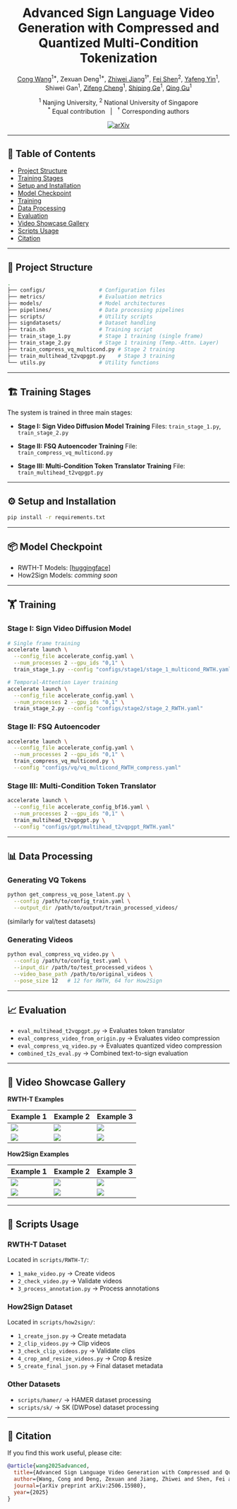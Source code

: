 <div align="center">

# Advanced Sign Language Video Generation with Compressed and Quantized Multi-Condition Tokenization

<p align="center">
  <a href="https://tenvence.github.io/">Cong Wang</a><sup>1*</sup>, 
  Zexuan Deng<sup>1*</sup>, 
  <a href="https://zhiweinju.github.io/">Zhiwei Jiang</a><sup>1†</sup>, 
  <a href="https://muzishen.github.io/">Fei Shen</a><sup>2</sup>, 
  <a href="https://yafengnju.github.io/">Yafeng Yin</a><sup>1</sup>, 
  Shiwei Gan<sup>1</sup>, 
  <a href="https://zifengcheng.github.io/">Zifeng Cheng</a><sup>1</sup>, 
  <a href="https://shipingge.github.io/">Shiping Ge</a><sup>1</sup>, 
  <a href="https://isetnju.github.io/guq/index.html">Qing Gu</a><sup>1</sup>
</p>

<p align="center">
  <sup>1</sup> Nanjing University, 
  <sup>2</sup> National University of Singapore <br>
  <sup>*</sup> Equal contribution &nbsp; | &nbsp; <sup>†</sup> Corresponding authors
</p>

[![arXiv](https://img.shields.io/badge/arXiv-2506.15980-b31b1b.svg)](https://arxiv.org/abs/2506.15980)

</div>

---

## 📑 Table of Contents
- [Project Structure](#project-structure)
- [Training Stages](#training-stages)
- [Setup and Installation](#setup-and-installation)
- [Model Checkpoint](#model-checkpoint)
- [Training](#training)
- [Data Processing](#data-processing)
- [Evaluation](#evaluation)
- [Video Showcase Gallery](#video-showcase-gallery)
- [Scripts Usage](#scripts-usage)
- [Citation](#citation)

---

## 📂 Project Structure
```bash
.
├── configs/                 # Configuration files
├── metrics/                 # Evaluation metrics
├── models/                  # Model architectures
├── pipelines/               # Data processing pipelines
├── scripts/                 # Utility scripts
├── signdatasets/            # Dataset handling
├── train.sh                 # Training script
├── train_stage_1.py         # Stage 1 training (single frame)
├── train_stage_2.py         # Stage 1 training (Temp.-Attn. Layer)
├── train_compress_vq_multicond.py # Stage 2 training
├── train_multihead_t2vqpgpt.py    # Stage 3 training
└── utils.py                 # Utility functions
````

---

## 🏗️ Training Stages

The system is trained in three main stages:

* **Stage I: Sign Video Diffusion Model Training**
  Files: `train_stage_1.py`, `train_stage_2.py`

* **Stage II: FSQ Autoencoder Training**
  File: `train_compress_vq_multicond.py`

* **Stage III: Multi-Condition Token Translator Training**
  File: `train_multihead_t2vqpgpt.py`

---

## ⚙️ Setup and Installation

```bash
pip install -r requirements.txt
```

---

## 📦 Model Checkpoint

* RWTH-T Models: [[huggingface]](https://huggingface.co/umnooob/signvip/tree/main/RWTH)
* How2Sign Models: *comming soon*

---

## 🏋️ Training

### Stage I: Sign Video Diffusion Model

```bash
# Single frame training
accelerate launch \
  --config_file accelerate_config.yaml \
  --num_processes 2 --gpu_ids "0,1" \
  train_stage_1.py --config "configs/stage1/stage_1_multicond_RWTH.yaml"

# Temporal-Attention Layer training
accelerate launch \
  --config_file accelerate_config.yaml \
  --num_processes 2 --gpu_ids "0,1" \
  train_stage_2.py --config "configs/stage2/stage_2_RWTH.yaml"
```

### Stage II: FSQ Autoencoder

```bash
accelerate launch \
  --config_file accelerate_config.yaml \
  --num_processes 2 --gpu_ids "0,1" \
  train_compress_vq_multicond.py \
  --config "configs/vq/vq_multicond_RWTH_compress.yaml"
```

### Stage III: Multi-Condition Token Translator

```bash
accelerate launch \
  --config_file accelerate_config_bf16.yaml \
  --num_processes 2 --gpu_ids "0,1" \
  train_multihead_t2vqpgpt.py \
  --config "configs/gpt/multihead_t2vqpgpt_RWTH.yaml"
```

---

## 📊 Data Processing

### Generating VQ Tokens

```bash
python get_compress_vq_pose_latent.py \
  --config /path/to/config_train.yaml \
  --output_dir /path/to/output/train_processed_videos/
```

(similarly for val/test datasets)

### Generating Videos

```bash
python eval_compress_vq_video.py \
  --config /path/to/config_test.yaml \
  --input_dir /path/to/test_processed_videos \
  --video_base_path /path/to/original_videos \
  --pose_size 12   # 12 for RWTH, 64 for How2Sign
```

---

## 📈 Evaluation

* `eval_multihead_t2vqpgpt.py` → Evaluates token translator
* `eval_compress_video_from_origin.py` → Evaluates video compression
* `eval_compress_vq_video.py` → Evaluates quantized video compression
* `combined_t2s_eval.py` → Combined text-to-sign evaluation

---

## 🎥 Video Showcase Gallery

**RWTH-T Examples**

| Example 1                                                     | Example 2                                                     | Example 3                                                      |
| ------------------------------------------------------------- | ------------------------------------------------------------- | -------------------------------------------------------------- |
| ![](asset/rwth-t/06October_2011_Thursday_heute-5535.gif)      | ![](asset/rwth-t/28September_2009_Monday_tagesschau-4681.gif) | ![](asset/rwth-t/30March_2011_Wednesday_tagesschau-7125.gif)   |
| ![](asset/rwth-t/06September_2009_Sunday_tagesschau-5309.gif) | ![](asset/rwth-t/05March_2011_Saturday_tagesschau-5447.gif)   | ![](asset/rwth-t/06February_2010_Saturday_tagesschau-7365.gif) |

**How2Sign Examples**

| Example 1                                                  | Example 2                                                   | Example 3                                                  |
| ---------------------------------------------------------- | ----------------------------------------------------------- | ---------------------------------------------------------- |
| ![](asset/how2sign/combined_-g45vqccdzI_3-1-rgb_front.gif) | ![](asset/how2sign/combined_FZCF7kPIyOk_18-1-rgb_front.gif) | ![](asset/how2sign/combined_FZNuNG9UBnw_9-1-rgb_front.gif) |
| ![](asset/how2sign/combined_-g45vqccdzI_2-1-rgb_front.gif) | ![](asset/how2sign/combined_-g0iPSnQt6w_8-1-rgb_front.gif)  | ![](asset/how2sign/combined_-g0iPSnQt6w_2-1-rgb_front.gif) |

---

## 📜 Scripts Usage

### RWTH-T Dataset

Located in `scripts/RWTH-T/`:

* `1_make_video.py` → Create videos
* `2_check_video.py` → Validate videos
* `3_process_annotation.py` → Process annotations

### How2Sign Dataset

Located in `scripts/how2sign/`:

* `1_create_json.py` → Create metadata
* `2_clip_videos.py` → Clip videos
* `3_check_clip_videos.py` → Validate clips
* `4_crop_and_resize_videos.py` → Crop & resize
* `5_create_final_json.py` → Final dataset metadata

### Other Datasets

* `scripts/hamer/` → HAMER dataset processing
* `scripts/sk/` → SK (DWPose) dataset processing

---

## 📖 Citation

If you find this work useful, please cite:

```bibtex
@article{wang2025advanced,
  title={Advanced Sign Language Video Generation with Compressed and Quantized Multi-Condition Tokenization},
  author={Wang, Cong and Deng, Zexuan and Jiang, Zhiwei and Shen, Fei and Yin, Yafeng and Gan, Shiwei and Cheng, Zifeng and Ge, Shiping and Gu, Qing},
  journal={arXiv preprint arXiv:2506.15980},
  year={2025}
}
```
